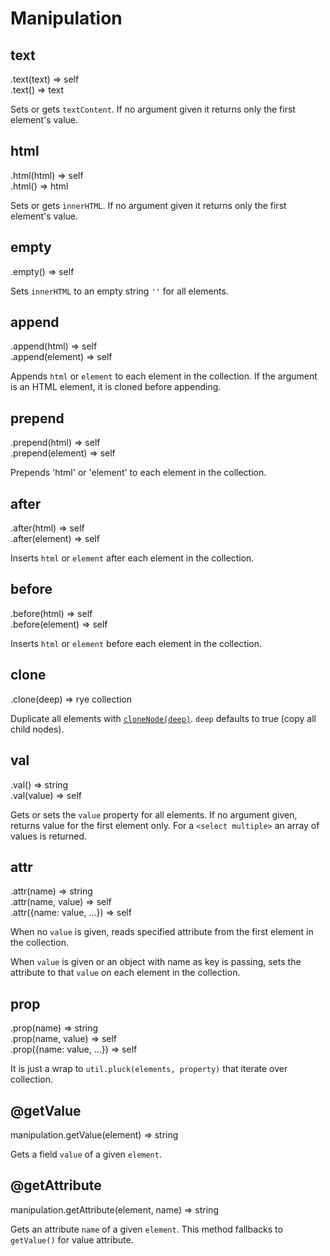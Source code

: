 Manipulation
==================

text
------------------
<div class="api">
    .text(text) <span>⇒ self</span><br>
    .text() <span>⇒ text</span>
</div>

Sets or gets `textContent`. If no argument given it returns only the first element's value.


html
------------------
<div class="api">
    .html(html) <span>⇒ self</span><br>
    .html() <span>⇒ html</span>
</div>

Sets or gets `innerHTML`. If no argument given it returns only the first element's value.


empty
------------------
<div class="api">
    .empty() <span>⇒ self</span>
</div>

Sets `innerHTML` to an empty string `''` for all elements.


append
------------------
<div class="api">
    .append(html) <span>⇒ self</span><br>
    .append(element) <span>⇒ self</span>
</div>

Appends `html` or `element` to each element in the collection. If the argument is an HTML element, it is cloned before appending.


prepend
------------------
<div class="api">
    .prepend(html) <span>⇒ self</span><br>
    .prepend(element) <span>⇒ self</span>
</div>

Prepends 'html' or 'element' to each element in the collection.


after
------------------
<div class="api">
    .after(html) <span>⇒ self</span><br>
    .after(element) <span>⇒ self</span>
</div>

Inserts `html` or `element` after each element in the collection.


before
------------------
<div class="api">
    .before(html) <span>⇒ self</span><br>
    .before(element) <span>⇒ self</span>
</div>

Inserts `html` or `element` before each element in the collection.


clone
------------------
<div class="api">
    .clone(deep) <span>⇒ rye collection</span>
</div>

Duplicate all elements with [`cloneNode(deep)`](https://developer.mozilla.org/en-US/docs/DOM/Node.cloneNode). `deep` defaults to true (copy all child nodes).


val
------------------
<div class="api">
    .val() <span>⇒ string</span><br>
    .val(value) <span>⇒ self</span>
</div>

Gets or sets the `value` property for all elements. If no argument given, returns value for the first element only. For a `<select multiple>` an array of values is returned.


attr
------------------
<div class="api">
    .attr(name) <span>⇒ string</span><br>
    .attr(name, value) <span>⇒ self</span><br>
    .attr({name: value, ...}) <span>⇒ self</span>
</div>

When no `value` is given, reads specified attribute from the first element in the collection. 

When `value` is given or an object with name as key is passing, sets the attribute to that `value` on each element in the collection.


prop
------------------
<div class="api">
    .prop(name) <span>⇒ string</span><br>
    .prop(name, value) <span>⇒ self</span><br>
    .prop({name: value, ...}) <span>⇒ self</span>
</div>

It is just a wrap to `util.pluck(elements, property)` that iterate over collection.


@getValue
------------------
<div class="api">
    manipulation.getValue(element) <span>⇒ string</span>
</div>

Gets a field `value` of a given `element`.


@getAttribute
------------------
<div class="api">
    manipulation.getAttribute(element, name) <span>⇒ string</span>
</div>

Gets an attribute `name` of a given `element`. This method fallbacks to `getValue()` for value attribute.





